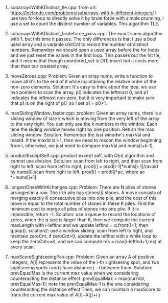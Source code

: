 1. subarraysWithKDistinct_tle.cpp: from url: https://leetcode.com/problems/subarrays-with-k-different-integers/
I use two for-loop to directly solve it by brute force with simple prunning, I use a set to count the distinct number of variables. This algorithm TLE.

2. subarraysWithKDistinct_bruteforce_pass.cpp: The exact same algorithm with 1, but this time it passes. The only differences is that I use a bool used array and a variable distCnt to record the number of distinct numbers. Remember we should open a used array before the for loops and we just reset the values in the first loop. This passes but the 1st tle, and it means that though unordered_set is O(1) insert but it costs more than than our created array. 

3. moveZeroes.cpp: Problem: Given an array nums, write a function to move all 0's to the end of it while maintaining the relative order of the non-zero elements.
Solution: It's easy to think about the idea, we use two pointers to scan the array, p0 indicates the leftmost 0, and p1 indicates the leftmost non-zero, but it is very important to make sure that p1 is on the right of p0, so I set p1 = p0+1.

4. maxSlidingWindow_faster.cpp: 
problem: Given an array nums, there is a sliding window of size k which is moving from the very left of the array to the very right. You can only see the k numbers in the window. Each time the sliding window moves right by one position. Return the max sliding window.
Solution: Remember the last winodw's maxVal and maxId. If the maxId is i-1, then we need to rescan the window beginning from i, otherwise, we just need to compare maxVal and nums[i+k-1].

5. productExceptSelf.cpp: product except self, with O(n) algorithm and cannot use division. 
Soltuion: scan from left to right, and then scan from right to left. scan from left to right, prod[i] = prod[i-1]\*nums[i-1]//avoid by nums[i] scan from right to left, prod[i] = prod[i]\*ac, where ac \*=nums[i+1]

6. longestOnesWithKchanges.cpp: 
Problem: There are N piles of stones arranged in a row.  The i-th pile has stones[i] stones.
A move consists of merging exactly K consecutive piles into one pile, and the cost of this move is equal to the total number of stones in these K piles.
Find the minimum cost to merge all piles of stones into one pile.  If it is impossible, return -1.
Solution: use a queue to record the locations of zeros, when the q.size is larger than K, then we compute the current maxLength with i-leftInd and we update leftInd = q.front()+1; then q.pop().
solution2: use a window sliding: scan from left to right, and maintain zeroCnt, if zeroCnt>0, update the leftInd with a while loop to keep the zeroCnt<=K, and we can compute res = max(i-leftInd+1,res) at every scan.

7. maxScoreSightseeingPair.cpp: 
Problem: Given an array A of positive integers, A[i] represents the value of the i-th sightseeing spot, and two sightseeing spots i and j have distance j - i between them.
Solution: prevEqualMax is the current max value when we considering counteracting the distance effect: prevEqualMax = max(currVal, prevEqualMax-1); note the prevEqualMax-1 is the one considering counteracting the distance effect
    Then, we can maintain a maxScore to track the current max value of A[i]+A[j]+i-j
